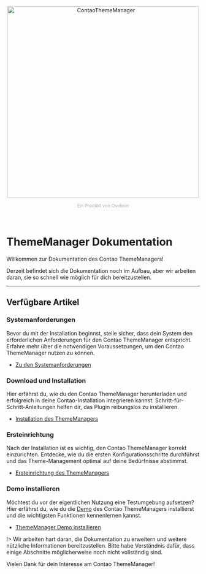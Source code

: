 <p align="center">
    <picture>
        <img src="https://contao-thememanager.github.io/core/logo_v_light.svg" width="500" alt="ContaoThemeManager">
    </picture>
</p>
<p align="center">
    <small style="color:#aeaeae;">Ein Produkt von <a href="https://www.oveleon.de/" style="color:#aeaeae; text-decoration: none;">Oveleon</a></small>
</p>
<br/>

# ThemeManager Dokumentation

Willkommen zur Dokumentation des Contao ThemeManagers!

Derzeit befindet sich die Dokumentation noch im Aufbau, aber wir arbeiten daran, sie so schnell wie möglich für dich 
bereitzustellen.

___

## Verfügbare Artikel

### Systemanforderungen
Bevor du mit der Installation beginnst, stelle sicher, dass dein System den erforderlichen Anforderungen für den 
Contao ThemeManager entspricht. Erfahre mehr über die notwendigen Voraussetzungen, um den Contao ThemeManager nutzen zu
können.
- [Zu den Systemanforderungen](installation/requirements.md)
   

### Download und Installation
Hier erfährst du, wie du den Contao ThemeManager herunterladen und erfolgreich in deine Contao-Installation integrieren 
kannst. Schritt-für-Schritt-Anleitungen helfen dir, das Plugin reibungslos zu installieren.
- [Installation des ThemeManagers](installation/installation.md)


### Ersteinrichtung
Nach der Installation ist es wichtig, den Contao ThemeManager korrekt einzurichten. Entdecke, wie du die ersten 
Konfigurationsschritte durchführst und das Theme-Management optimal auf deine Bedürfnisse abstimmst.
- [Ersteinrichtung des ThemeManagers](installation/setup.md)


### Demo installieren
Möchtest du vor der eigentlichen Nutzung eine Testumgebung aufsetzen? Hier erfährst du, wie du die 
[Demo](https://demo.contao-thememanager.com) des Contao ThemeManagers installierst und die wichtigsten Funktionen 
kennenlernen kannst.
- [ThemeManager Demo installieren](guides/step-by-step/demo.md)

!> Wir arbeiten hart daran, die Dokumentation zu erweitern und weitere nützliche Informationen bereitzustellen. Bitte
habe Verständnis dafür, dass einige Abschnitte möglicherweise noch nicht vollständig sind.


Vielen Dank für dein Interesse am Contao ThemeManager!
